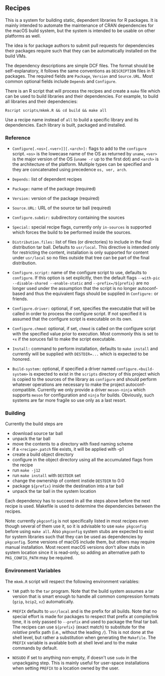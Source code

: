## Recipes

This is a system for building static, dependent libraries
for R packages. It is mainly intended to automate the maintenance of
CRAN dependencies for the macOS build system, but the system is intended
to be usable on other platforms as well.

The idea is for package authors to submit pull requests for
dependencies their packages require such that they can be
automatically installed on the build VMs.

The dependency descriptions are simple DCF files. The format should be
self-explanatory, it follows the same conventions as `DESCRIPTION`
files in R packages. The required fields are `Package`, `Version` and
`Source.URL`. Most common optional fields include `Depends` and
`Configure`.

There is an R script that will process the recipes and create a `make`
file which can be used to build libraries and their dependencies.
For example, to build all libraries and their dependencies:

    Rscript scripts/mkmk.R && cd build && make all

Use a recipe name instead of `all` to build a specific library and its
dependencies. Each library is built, packaged and installed.

### Reference

 * `Configure[.<os>[.<ver>]][.<arch>]:` flags to add to the `configure`
   script. `<os>` is the lowecase name of the OS as returned by
   `uname`, `<ver>` is the major version of the OS (`uname -r` up
   to the first dot) and `<arch>` is the architecture of the
   platform. Multiple types can be specified and they are concatenated
   using precedence `os, ver, arch`.

 * `Depends:` list of dependent recipes

 * `Package:` name of the package (required)

 * `Version:` version of the package (required)

 * `Source.URL:` URL of the source tar ball (required)

 * `Configure.subdir:` subdirectory containing the sources

 * `Special:` special recipe flags, currently only `in-sources` is
   supported which forces the build to be performed inside the
   sources.

 * `Distribution.files:` list of files (or directories) to include
   in the final distribution tar ball. Defaults to `usr/local`.
   This directive is intended only for restricting the content,
   installation is only supported for content under `usr/local`
   so no files outside that tree can be part of  the final
   distribution.

 * `Configure.script:` name of the configure script to use,
   defaults to `configure`. If this option is set explicitly,
   then the default flags `--with-pic --disable-shared --enable-static`
   and `--prefix=/${prefix}` are no longer used under the assumption
   that the script is no longer autoconf-based and thus the equivalent
   flags should be supplied in `Configure:` or friends.

 * `Configure.driver:` optional, if set, specifies the executable
   that will be called in order to process the configure script.
   If not specified it is assumed that the configure script is
   executable on its own.

 * `Configure.chmod`: optional, if set, `chmod` is called on the
   configure script with the specified value prior to execution. 
   Most commonly this is set to `+x` if the soruces fail to make the
   script executable.

 * `Install:` command to perform installation, defaults to
   `make install` and currently will be supplied with
   `DESTDIR=...` which is expected to be honored.

 * `Build-system:` optional, if specified a driver named
   `configure.<build-system>` is expected to exist in
   the `scripts` directory of this project which is copied
   to the sources of the library as `configure` and should perform
   whatever operations are necessary to make the project
   autoconf-compatible. Currently we only provide a driver
   `meson-ninja` which supports `meson` for configuration and
   `ninja` for builds. Obviously, such systems are far more fragile
   so use only as a last resort.


### Building

Currently the build steps are

 * download source tar ball
 * unpack the tar ball
 * move the contents to a directory with fixed naming scheme
 * if a `<recipe>.patch` file exists, it will be applied with -p1
 * create a build object directory
 * configure in the object directory using all the accumulated flags
   from the recipe
 * run `make -j12`
 * run `make install` with `DESTDIR` set
 * change the ownership of content instide `DESTDIR` to 0:0
 * package `${prefix}` inside the destination into a tar ball
 * unpack the tar ball in the system location

Each dependency has to succeed in all the steps above before the next
recipe is used. Makefile is used to determine the dependencies between
the recipes.

Note: currently `pkgconfig` is not specifically listed in most recipes
even though several of them use it, so it is advisable to use `make
pkgconfig` before using `make all`. Also `pkgconfig` system stubs are
expected to exist for system libraries such that they can be used as
dependencies by `pkgconfig`. Some versions of macOS include them, but
others may require manual installation. Most recent macOS versions don't
allow stubs in system location since it is read-only, so adding an
alternative path to `PKG_CONFIG_PATH` may be required.

### Environment Variables

The `mkmk.R` script will respect the following environment variables:

 * `TAR` path to the `tar` program. Note that the build system assumes
   a tar version that is smart enough to handle all common compression
   formats (`gzip`, `bzip2`, `xz`) automatically.

 * `PREFIX` defaults to `usr/local` and is the prefix for all builds.
   Note that no special effort is made for packages to respect that
   prefix at compile/link time, it is only passed to `--prefix` and
   used to package the final tar ball. The recipes can use
   `${prefix}` (exact match) to substitute for the _relative_ prefix
   path (i.e., without the leading `/`). This is not done at the shell
   level, but rather a substitution when generating the `Makefile`.
   The `PREFIX` variable is available both at shell level and to the
   make commands by default.

 * `NOSUDO` if set to anything non-empty, if doesn't use `sudo` in the
   unpackgaing step. This is mainly useful for user-space
   installations when setting `PREFIX` to a location owned by the
   user.
